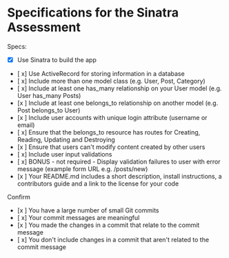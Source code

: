 # Specifications for the Sinatra Assessment

Specs:
- [x] Use Sinatra to build the app
- [ x] Use ActiveRecord for storing information in a database
- [ x] Include more than one model class (e.g. User, Post, Category)
- [ x] Include at least one has_many relationship on your User model (e.g. User has_many Posts)
- [x ] Include at least one belongs_to relationship on another model (e.g. Post belongs_to User)
- [x ] Include user accounts with unique login attribute (username or email)
- [ x] Ensure that the belongs_to resource has routes for Creating, Reading, Updating and Destroying
- [x ] Ensure that users can't modify content created by other users
- [ x] Include user input validations
- [ x] BONUS - not required - Display validation failures to user with error message (example form URL e.g. /posts/new)
- [x ] Your README.md includes a short description, install instructions, a contributors guide and a link to the license for your code

Confirm
- [x ] You have a large number of small Git commits
- [ x] Your commit messages are meaningful
- [x ] You made the changes in a commit that relate to the commit message
- [ x] You don't include changes in a commit that aren't related to the commit message
